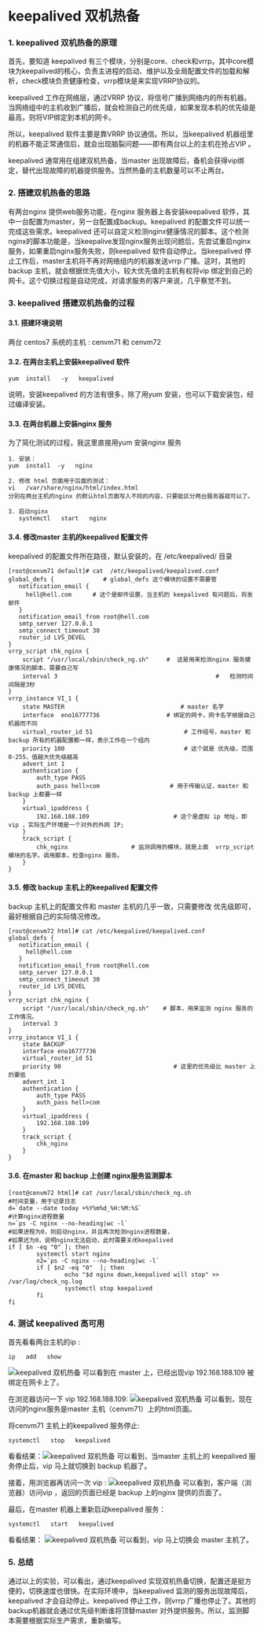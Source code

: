 # keepalived 双机热备



### 1. keepalived 双机热备的原理

首先，要知道 keepalived 有三个模块，分别是core、check和vrrp。其中core模块为keepalived的核心，负责主进程的启动、维护以及全局配置文件的加载和解析，check模块负责健康检查，vrrp模块是来实现VRRP协议的。

keepalived 工作在网络层，通过VRRP 协议，将信号广播到网络内的所有机器。当网络组中的主机收到广播后，就会检测自己的优先级，如果发现本机的优先级是最高，则将VIP绑定到本机的网卡。

所以，keepalived 软件主要是靠VRRP 协议通信。所以，当keepalived 机器组里的机器不能正常通信后，就会出现脑裂问题——即有两台以上的主机在抢占VIP 。

keepalived 通常用在组建双机热备，当master 出现故障后，备机会获得vip绑定，替代出现故障的机器提供服务。当然热备的主机数量可以不止两台。

### 2. 搭建双机热备的思路

有两台nginx 提供web服务功能，在nginx 服务器上各安装keepalived 软件，其中一台配置为master，另一台配置成backup。keepalived 的配置文件可以统一完成这些需求。keepalived 还可以自定义检测nginx健康情况的脚本。这个检测nginx的脚本功能是，当keepalive发现nginx服务出现问题后，先尝试重启nginx服务，如果重启nginx服务失败，则keepalived 软件自动停止。当keepalived 停止工作后，master主机将不再对网络组内的机器发送vrrp 广播。这时，其他的backup 主机，就会根据优先值大小，较大优先值的主机有权将vip 绑定到自己的网卡。这个切换过程是自动完成，对请求服务的客户来说，几乎察觉不到。

### 3. keepalived 搭建双机热备的过程

#### 3.1. 搭建环境说明

两台 centos7 系统的主机 : cenvm71 和 cenvm72

#### 3.2. 在两台主机上安装keepalived 软件

```
yum  install   -y   keepalived 
```

说明，安装keepalived 的方法有很多，除了用yum 安装，也可以下载安装包，经过编译安装。

#### 3.3. 在两台机器上安装nginx 服务

为了简化测试的过程，我这里直接用yum 安装nginx 服务

```
1. 安装：
yum  install  -y   nginx

2. 修改 html 页面用于后面的测试：
vi   /var/share/nginx/html/index.html
分别在两台主机的nginx 的默认html页面写入不同的内容，只要能区分两台服务器就可以了。

3. 启动nginx
   systemctl   start   nginx 
```

#### 3.4. 修改master 主机的keepalived 配置文件

keepalived 的配置文件所在路径，默认安装的，在 /etc/keepalived/ 目录

```
[root@cenvm71 default]# cat  /etc/keepalived/keepalived.conf 
global_defs {              # global_defs 这个模块的设置不需要管
   notification_email {
     hell@hell.com      # 这个是邮件设置，当主机的 keepalived 有问题后，将发邮件
   }
   notification_email_from root@hell.com
   smtp_server 127.0.0.1
   smtp_connect_timeout 30
   router_id LVS_DEVEL
}
vrrp_script chk_nginx {
    script "/usr/local/sbin/check_ng.sh"     #  这是用来检测nginx 服务健康情况的脚本，需要自己写
    interval 3                                             #   检测时间间隔是3秒
}
vrrp_instance VI_1 {
    state MASTER                                 # master 名字
    interface  eno16777736                   # 绑定的网卡，网卡名字根据自己机器而不同
    virtual_router_id 51                          # 工作组号，master 和 backup 所有的机器配置都一样，表示工作在一个组内
    priority 100                                  # 这个就是 优先级，范围0-255，值越大优先级越高
    advert_int 1
    authentication {
        auth_type PASS    
        auth_pass hell>com                    # 用于传输认证，master 和 backup 上都要一样
    }
    virtual_ipaddress {
        192.168.188.109                        # 这个是虚拟 ip 地址，即 vip ，实际生产环境是一个对外的外网 IP;
    }
    track_script {
        chk_nginx                  # 监测调用的模块，就是上面  vrrp_script 模块的名字。调用脚本，检查nginx 服务。
    }
}
```

#### 3.5. 修改 backup 主机上的keepalived 配置文件

backup 主机上的配置文件和 master 主机的几乎一致，只需要修改 优先级即可，最好根据自己的实际情况修改。

```
[root@cenvm72 html]# cat /etc/keepalived/keepalived.conf 
global_defs {
   notification_email {
     hell@hell.com
   }
   notification_email_from root@hell.com
   smtp_server 127.0.0.1
   smtp_connect_timeout 30
   router_id LVS_DEVEL
}
vrrp_script chk_nginx {
    script "/usr/local/sbin/check_ng.sh"    # 脚本，用来监测 nginx 服务的工作情况。
    interval 3
}
vrrp_instance VI_1 {
    state BACKUP
    interface eno16777736
    virtual_router_id 51
    priority 90                                # 这里的优先级比 master 上的要低
    advert_int 1
    authentication {
        auth_type PASS
        auth_pass hell>com
    }
    virtual_ipaddress {
        192.168.188.109
    }
    track_script {
        chk_nginx
    }
}
```

#### 3.6. 在master 和 backup 上创建 nginx服务监测脚本

```
[root@cenvm72 html]# cat /usr/local/sbin/check_ng.sh 
#时间变量，用于记录日志
d=`date --date today +%Y%m%d_%H:%M:%S`
#计算nginx进程数量
n=`ps -C nginx --no-heading|wc -l`
#如果进程为0，则启动nginx，并且再次检测nginx进程数量，
#如果还为0，说明nginx无法启动，此时需要关闭keepalived
if [ $n -eq "0" ]; then
        systemctl start nginx
        n2=`ps -C nginx --no-heading|wc -l`
        if [ $n2 -eq "0"  ]; then
                echo "$d nginx down,keepalived will stop" >> /var/log/check_ng.log
                systemctl stop keepalived
        fi
fi
```

### 4. 测试 keepalived 高可用

首先看看两台主机的ip :

```
ip   add   show
```

![keepalived 双机热备](http://i2.51cto.com/images/blog/201803/21/8d01e5e51da0503f4bc9ea9f729bf105.png?x-oss-process=image/watermark,size_16,text_QDUxQ1RP5Y2a5a6i,color_FFFFFF,t_100,g_se,x_10,y_10,shadow_90,type_ZmFuZ3poZW5naGVpdGk=)
可以看到在 master 上，已经出现vip 192.168.188.109 被绑定在网卡上了。

在浏览器访问一下 vip 192.168.188.109:
![keepalived 双机热备](http://i2.51cto.com/images/blog/201803/21/a5b13c854e49de97f9aae394bc5653c5.png?x-oss-process=image/watermark,size_16,text_QDUxQ1RP5Y2a5a6i,color_FFFFFF,t_100,g_se,x_10,y_10,shadow_90,type_ZmFuZ3poZW5naGVpdGk=)
可以看到，现在访问的nginx服务是master 主机（cenvm71）上的html页面。

将cenvm71 主机上的keepalived 服务停止:

```
systemctl   stop   keepalived 
```

看看结果：![keepalived 双机热备](http://i2.51cto.com/images/blog/201803/21/18b2fce8c17ae05c893703119259ab3e.png?x-oss-process=image/watermark,size_16,text_QDUxQ1RP5Y2a5a6i,color_FFFFFF,t_100,g_se,x_10,y_10,shadow_90,type_ZmFuZ3poZW5naGVpdGk=)
可以看到，当master 主机上的 keepalived 服务停止后，vip 马上就切换到 backup 机器了。

接着，用浏览器再访问一次 vip :
![keepalived 双机热备](http://i2.51cto.com/images/blog/201803/21/6ee43ae1b01556a884871f5fa06b00b2.png?x-oss-process=image/watermark,size_16,text_QDUxQ1RP5Y2a5a6i,color_FFFFFF,t_100,g_se,x_10,y_10,shadow_90,type_ZmFuZ3poZW5naGVpdGk=)
可以看到，客户端（浏览器）访问vip ，返回的页面已经是 backup 上的nginx 提供的页面了。

最后，在master 机器上重新启动keepalived 服务：

```
systemctl   start   keepalived 
```

看看结果：
![keepalived 双机热备](http://i2.51cto.com/images/blog/201803/21/16000d47aee0d4b9f357ff8ab5085b47.png?x-oss-process=image/watermark,size_16,text_QDUxQ1RP5Y2a5a6i,color_FFFFFF,t_100,g_se,x_10,y_10,shadow_90,type_ZmFuZ3poZW5naGVpdGk=)
可以看到，vip 马上切换会 master 主机了。

### 5. 总结

通过以上的实验，可以看出，通过keepalived 实现双机热备切换，配置还是挺方便的，切换速度也很快。在实际环境中，当keepalived 监测的服务出现故障后，keepalived 才会自动停止。keepalived 停止工作，则vrrp 广播也停止了。其他的backup机器就会通过优先级判断谁将顶替master 对外提供服务。所以，监测脚本需要根据实际生产需求，重新编写。